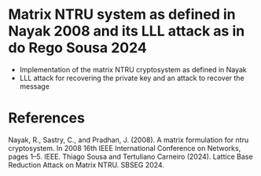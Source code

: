 # Matrix NTRU system as defined in Nayak 2008 and its LLL attack as in do Rego Sousa 2024

- Implementation of the matrix NTRU cryptosystem as defined in Nayak
- LLL attack for recovering the private key and an attack to recover the message

# References

Nayak, R., Sastry, C., and Pradhan, J. (2008). A matrix formulation for ntru cryptosystem.
In 2008 16th IEEE International Conference on Networks, pages 1–5. IEEE.
Thiago Sousa and Tertuliano Carneiro (2024). Lattice Base Reduction Attack on Matrix NTRU. SBSEG 2024.
